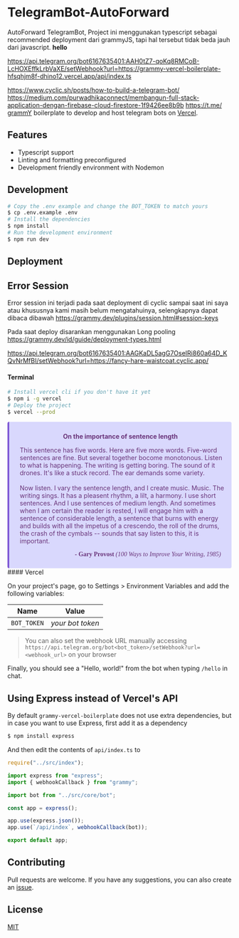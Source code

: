 # TelegramBot-AutoForward
AutoForward TelegramBot, Project ini menggunakan typescript sebagai recommended deployment dari grammyJS, tapi hal tersebut tidak beda jauh dari javascript.
**hello**

https://api.telegram.org/bot6167635401:AAH0tZ7-qoKq8RMCoB-LcHOXEffkLrbVaXE/setWebhook?url=https://grammy-vercel-boilerplate-hfsqhjm8f-dhino12.vercel.app/api/index.ts

https://www.cyclic.sh/posts/how-to-build-a-telegram-bot/
https://medium.com/purwadhikaconnect/membangun-full-stack-application-dengan-firebase-cloud-firestore-1f9426ee8b9b
https://t.me/<YOUR USERNAME>
[grammY](https://grammy.dev/) boilerplate to develop and host telegram bots on [Vercel](https://vercel.com/).

## Features

-   Typescript support
-   Linting and formatting preconfigured
-   Development friendly environment with Nodemon

## Development

```bash
# Copy the .env example and change the BOT_TOKEN to match yours
$ cp .env.example .env
# Install the dependencies
$ npm install
# Run the development environment
$ npm run dev
```

## Deployment

## Error Session 
Error session ini terjadi pada saat deployment di cyclic sampai saat ini saya atau khususnya kami masih belum mengatahuinya, selengkapnya dapat dibaca dibawah
https://grammy.dev/plugins/session.html#session-keys

Pada saat deploy disarankan menggunakan Long pooling
https://grammy.dev/id/guide/deployment-types.html

https://api.telegram.org/bot6167635401:AAGKaDL5agG7OseIRi860a64D_KQvNrMfBI/setWebhook?url=https://fancy-hare-waistcoat.cyclic.app/
#### Terminal

```bash
# Install vercel cli if you don't have it yet
$ npm i -g vercel
# Deploy the project
$ vercel --prod
```
<div class="warning" style='background-color:#D9D8FD; color: #69337A; border-left: solid #805AD5 4px; border-radius: 4px; padding:0.7em;'>
<span>
<p style='margin-top:1em; text-align:center'>
<b>On the importance of sentence length</b></p>
<p style='margin-left:1em;'>
This sentence has five words. Here are five more words. Five-word sentences are fine. But several together bocome monotonous. Listen to what is happening. The writing is getting boring. The sound of it drones. It's like a stuck record. The ear demands some variety.<br><br>
    Now listen. I vary the sentence length, and I create music. Music. The writing sings. It has a pleasent rhythm, a lilt, a harmony. I use short sentences. And I use sentences of medium length. And sometimes when I am certain the reader is rested, I will engage him with a sentence of considerable length, a sentence that burns with energy and builds with all the impetus of a crescendo, the roll of the drums, the crash of the cymbals -- sounds that say listen to this, it is important.
</p>
<p style='margin-bottom:1em; margin-right:1em; text-align:right; font-family:Georgia'> <b>- Gary Provost</b> <i>(100 Ways to Improve Your Writing, 1985)</i>
</p></span>
</div>
#### Vercel

On your project's page, go to Settings > Environment Variables and add the following variables:

| Name        | Value            |
| ----------- | ---------------- |
| `BOT_TOKEN` | _your bot token_ |

> You can also set the webhook URL manually accessing `https://api.telegram.org/bot<bot_token>/setWebhook?url=<webhook_url>` on your browser

Finally, you should see a "Hello, world!" from the bot when typing `/hello` in chat.

## Using Express instead of Vercel's API

By default `grammy-vercel-boilerplate` does not use extra dependencies, but in case you want to use Express, first add it as a dependency

```sh
$ npm install express
```

And then edit the contents of `api/index.ts` to

```js
require("../src/index");

import express from "express";
import { webhookCallback } from "grammy";

import bot from "../src/core/bot";

const app = express();

app.use(express.json());
app.use(`/api/index`, webhookCallback(bot));

export default app;
```

## Contributing

Pull requests are welcome. If you have any suggestions, you can also create an [issue](https://github.com/neumanf/grammy-vercel-boilerplate/issues).

## License

[MIT](https://choosealicense.com/licenses/mit/)
